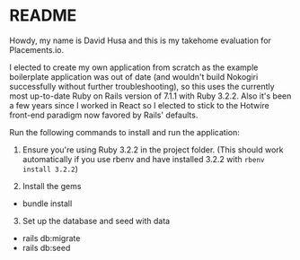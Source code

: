 # README

Howdy, my name is David Husa and this is my takehome evaluation for Placements.io.

I elected to create my own application from scratch as the example boilerplate application was out of date (and wouldn't build Nokogiri successfully without further troubleshooting), so this uses the currently most up-to-date Ruby on Rails version of 7.1.1 with Ruby 3.2.2. Also it's been a few years since I worked in React so I elected to stick to the Hotwire front-end paradigm now favored by Rails' defaults.

Run the following commands to install and run the application:
1) Ensure you're using Ruby 3.2.2 in the project folder. (This should work automatically if you use rbenv and have installed 3.2.2 with `rbenv install 3.2.2`)

2) Install the gems
* bundle install

3) Set up the database and seed with data
* rails db:migrate
* rails db:seed
